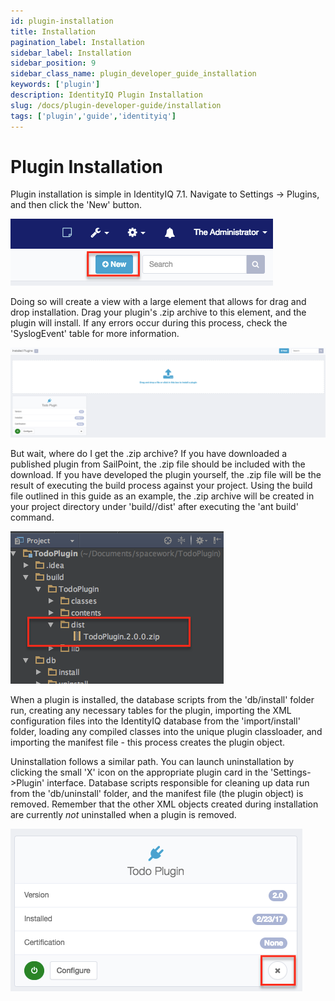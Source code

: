 ```yaml
---
id: plugin-installation
title: Installation
pagination_label: Installation
sidebar_label: Installation
sidebar_position: 9
sidebar_class_name: plugin_developer_guide_installation
keywords: ['plugin']
description: IdentityIQ Plugin Installation
slug: /docs/plugin-developer-guide/installation
tags: ['plugin','guide','identityiq']
---
```


# Plugin Installation

Plugin installation is simple in IdentityIQ 7.1. Navigate to Settings -> Plugins, and then click the 'New' button.

![New Plugin Button](../img/new_plugin.png)

Doing so will create a view with a large element that allows for drag and drop installation. Drag your plugin's .zip archive to this element, and the plugin will install. If any errors occur during this process, check the 'SyslogEvent' table for more information.

![Drag and Drop](../img/drag_and_drop.png)

But wait, where do I get the .zip archive? If you have downloaded a published plugin from SailPoint, the .zip file should be included with the download. If you have developed the plugin yourself, the .zip file will be the result of executing the build process against your project. Using the build file outlined in this guide as an example, the .zip archive will be created in your project directory under 'build/<your plugin name/>/dist' after executing the 'ant build' command.

![Plugin Dist File](../img/plugin_dist.png)

When a plugin is installed, the database scripts from the 'db/install' folder run, creating any necessary tables for the plugin, importing the XML configuration files into the IdentityIQ database from the 'import/install' folder, loading any compiled classes into the unique plugin classloader, and importing the manifest file - this process creates the plugin object. 

Uninstallation follows a similar path. You can launch uninstallation by clicking the small 'X' icon on the appropriate plugin card in the 'Settings->Plugin' interface. Database scripts responsible for cleaning up data run from the 'db/uninstall' folder, and the manifest file (the plugin object) is removed. Remember that the other XML objects created during installation are currently *not* uninstalled when a plugin is removed.

![Uninstall a Plugin](../img/delete_plugin.png)